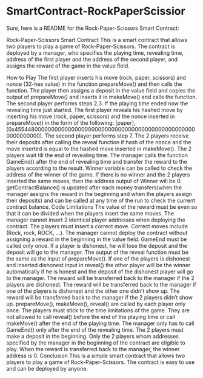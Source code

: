 # SmartContract-RockPaperScissior

Sure, here is a README for the Rock-Paper-Scissors Smart Contract:

Rock-Paper-Scissors Smart Contract
This is a smart contract that allows two players to play a game of Rock-Paper-Scissors. The contract is deployed by a manager, who specifies the playing time, revealing time, address of the first player and the address of the second player, and assigns the reward of the game in the value field.

How to Play
The first player inserts his move (rock, paper, scissors) and nonce (32-hex value) in the function prepareMove() and then calls the function.
The player then assigns a deposit in the value field and copies the output of prepareMove() and inserts it in makeMove() and calls the function.
The second player performs steps 2,3.
If the playing time ended now the revealing time just started.
The first player reveals his hashed move by inserting his move (rock, paper, scissors) and the nonce inserted in prepareMove() in the form of the following: [paper], [0x4554480000000000000000000000000000000000000000000000000000000000].
The second player performs step 7.
The 2 players receive their deposits after calling the reveal function if hash of the nonce and the move inserted is equal to the hashed move inserted in makeMove().
The 2 players wait till the end of revealing time.
The manager calls the function GameEnd() after the end of revealing time and transfer the reward to the players according to the result.
Winner variable can be called to check the address of the winner of the game.
If there is no winner and the 2 players inserted the same moves, then the address output of Winner will be 0.
getContractBalance() is updated after each money transfers(when the manager assigns the reward in the beginning and when the players assign their deposits) and can be called at any time of the run to check the current contract balance.
Code Limitations
The value of the reward must be even so that it can be divided when the players insert the same moves.
The manager cannot insert 2 identical player addresses when deploying the contract.
The players must insert a correct move. Correct moves include (Rock, rock, ROCK, …).
The manager cannot deploy the contract without assigning a reward in the beginning in the value field.
GameEnd must be called only once.
If a player is dishonest, he will lose the deposit and the deposit will go to the manager.
The output of the reveal function must be the same as the input of prepareMove().
If one of the players is dishonest and inserted dishonest input in reveal() the other player will be the winner automatically if he is honest and the deposit of the dishonest player will go to the manager.
The reward will be transferred back to the manager if the 2 players are dishonest.
The reward will be transferred back to the manager if one of the players is dishonest and the other one didn’t show up.
The reward will be transferred back to the manager if the 2 players didn’t show up.
prepareMove(), makeMove(), reveal() are called by each player only once.
The players must stick to the time limitations of the game. They are not allowed to call reveal() before the end of the playing time or call makeMove() after the end of the playing time.
The manager only has to call GameEnd() only after the end of the revealing time.
The 2 players must make a deposit in the beginning.
Only the 2 players whom addresses specified by the manager in the beginning of the contract are eligible to play.
When the reward is transferred back to the manager, the winner address is 0.
Conclusion
This is a simple smart contract that allows two players to play a game of Rock-Paper-Scissors. The contract is easy to use and can be deployed by anyone.

